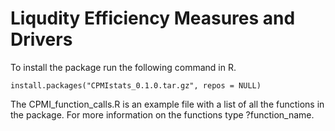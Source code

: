 # Liqudity Efficiency Measures and Drivers

To install the package run the following command in R.

```
install.packages("CPMIstats_0.1.0.tar.gz", repos = NULL)
```
The CPMI_function_calls.R is an example file with a list of all the functions in the package. For more information on the functions
type ?function_name.
